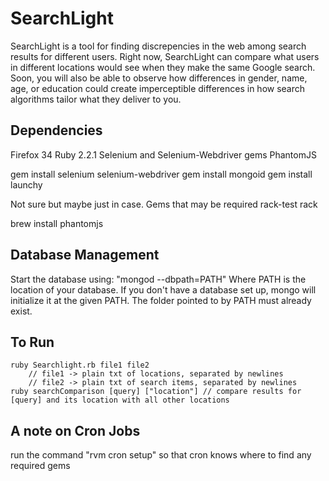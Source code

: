 SearchLight
=========

SearchLight is a tool for finding discrepencies in the web among search results for different users. Right now, SearchLight can compare what users in different locations would see when they make the same Google search.
Soon, you will also be able to observe how differences in gender, name, age, or education could create imperceptible differences in how search algorithms tailor what they deliver to you.

## Dependencies
Firefox 34
Ruby 2.2.1
Selenium and Selenium-Webdriver gems
PhantomJS

gem install selenium selenium-webdriver
gem install mongoid
gem install launchy 

Not sure but maybe just in case. Gems that may be required
	rack-test
	rack

brew install phantomjs

## Database Management
Start the database using:
		"mongod --dbpath=PATH"
Where PATH is the location of your database. If you don't have a database set up, mongo will initialize it at the given PATH.
The folder pointed to by PATH must already exist.

## To Run

	ruby Searchlight.rb file1 file2
		// file1 -> plain txt of locations, separated by newlines
		// file2 -> plain txt of search items, separated by newlines
	ruby searchComparison [query] ["location"] // compare results for [query] and its location with all other locations

## A note on Cron Jobs
run the command "rvm cron setup" so that cron knows where to find any required gems